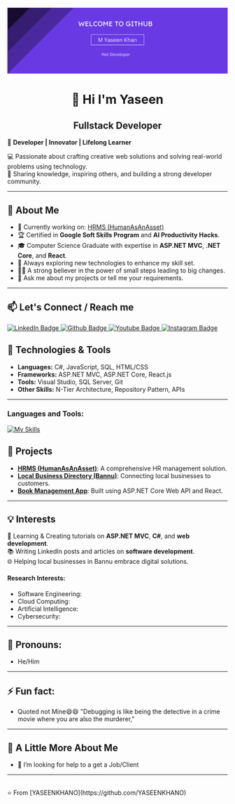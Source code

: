 ![GitHub Banner](https://raw.githubusercontent.com/YASEENKHANO/Pakistan-Independence-Card/refs/heads/main/%2B923339498360.png)

<h1 align="center">👋 Hi I'm Yaseen</h1>
<h2 align="center">
  Fullstack Developer
</h2>

🚀 **Developer | Innovator | Lifelong Learner**  

💻 Passionate about crafting creative web solutions and solving real-world problems using technology.  
🌟 Sharing knowledge, inspiring others, and building a strong developer community.  

---
## 📌 About Me  
- 💼 Currently working on: [HRMS (HumanAsAnAsset)](link-to-project-repo)  
- 🏆 Certified in **Google Soft Skills Program** and **AI Productivity Hacks**.  
- 🎓 Computer Science Graduate with expertise in **ASP.NET MVC**, **.NET Core**, and **React**.  
- 🌱 Always exploring new technologies to enhance my skill set.  
- 💫🤞 A strong believer in the power of small steps leading to big changes.  
- 💬 Ask me about my projects or tell me your requirements.
---
## 📫 Let's Connect  / Reach me 
<div id="badges">
   <a href="https://www.linkedin.com/in/muhammad-yaseen-khan-16790919a">
    <img src="https://img.shields.io/badge/LinkedIn-blue?style=for-the-badge&logo=linkedIn&logoColor=white" alt="LinkedIn Badge"/>
  </a>
  <a href="https://github.com/YASEENKHANO">
    <img src="https://img.shields.io/badge/Github-white?style=for-the-badge&logo=Github&logoColor=black" alt="Github Badge"/>
  </a>
  <a href="https://www.youtube.com/channel/UCzvRaprYPhvAplMK36Gu0kw">
    <img src="https://img.shields.io/badge/YouTube-red?style=for-the-badge&logo=youtube&logoColor=white" alt="Youtube Badge"/>
  </a>
   <a href="https://www.instagram.com/axif_taj">
    <img src="https://img.shields.io/badge/Instagram-purple?style=for-the-badge&logo=instagram&logoColor=white" alt="Instagram Badge"/>
  </a>
</div>


## 🔧 Technologies & Tools  
- **Languages:** C#, JavaScript, SQL, HTML/CSS  
- **Frameworks:** ASP.NET MVC, ASP.NET Core, React.js  
- **Tools:** Visual Studio, SQL Server, Git  
- **Other Skills:** N-Tier Architecture, Repository Pattern, APIs  

---

### Languages and Tools:
[![My Skills](https://skillicons.dev/icons?i=github,git,postman,azure,bootstrap,cs,dotnet,js,&perline=5)](https://skillicons.dev)
<!---
![Asif Taj's GitHub stats](https://github-readme-stats.vercel.app/api?username=axiftaj&show_icons=true&theme=dark)

![Top Langs](https://github-readme-stats.vercel.app/api/top-langs/?username=axiftaj&theme=dark)
--->




## 🌟 Projects  
- [**HRMS (HumanAsAnAsset)**](link-to-project-repo): A comprehensive HR management solution.  
- [**Local Business Directory (Bannu)**](link-to-project-repo): Connecting local businesses to customers.  
- [**Book Management App**](link-to-project-repo): Built using ASP.NET Core Web API and React.  

---

## 💡 Interests  
🎥 Learning & Creating tutorials on **ASP.NET MVC**, **C#**, and **web development**.  
📚 Writing LinkedIn posts and articles on **software development**.  
🌐 Helping local businesses in Bannu embrace digital solutions.  

#### Research Interests:
- Software Engineering:
- Cloud Computing:
- Artificial Intelligence:
- Cybersecurity:
---


## 🤔 Pronouns:
- He/Him
---
## ⚡ Fun fact:
- Quoted not Mine😄😄 "Debugging is like being the detective in a crime movie where you are also the murderer,"
---
## 📌 A Little More About Me  
- 🤔 I’m looking for help to a get a Job/Client
---
  <br>
⭐️ From [YASEENKHANO](https://github.com/YASEENKHANO)

